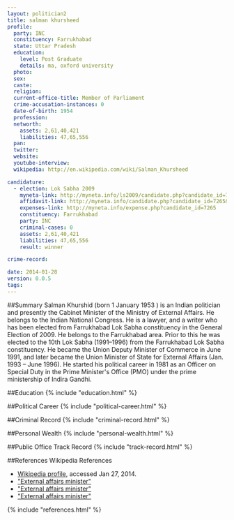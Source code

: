 ```yaml
---
layout: politician2
title: salman khursheed
profile: 
  party: INC
  constituency: Farrukhabad
  state: Uttar Pradesh
  education: 
    level: Post Graduate
    details: ma, oxford university
  photo: 
  sex: 
  caste: 
  religion: 
  current-office-title: Member of Parliament
  crime-accusation-instances: 0
  date-of-birth: 1954
  profession: 
  networth: 
    assets: 2,61,40,421
    liabilities: 47,65,556
  pan: 
  twitter: 
  website: 
  youtube-interview: 
  wikipedia: http://en.wikipedia.com/wiki/Salman_Khursheed

candidature: 
  - election: Lok Sabha 2009
    myneta-link: http://myneta.info/ls2009/candidate.php?candidate_id=7265
    affidavit-link: http://myneta.info/candidate.php?candidate_id=7265&scan=original
    expenses-link: http://myneta.info/expense.php?candidate_id=7265
    constituency: Farrukhabad 
    party: INC
    criminal-cases: 0
    assets: 2,61,40,421
    liabilities: 47,65,556
    result: winner 

crime-record: 

date: 2014-01-28
version: 0.0.5
tags: 
---
```

##Summary
Salman Khurshid (born 1 January 1953 ) is an Indian politician and presently the Cabinet Minister of the Ministry of External Affairs. He belongs to the Indian National Congress. He is a lawyer, and a writer  who has been elected from Farrukhabad Lok Sabha constituency in the General Election of 2009. He belongs to the Farrukhabad area. Prior to this he was elected to the 10th Lok Sabha (1991–1996) from the Farrukhabad Lok Sabha constituency. He became the Union Deputy Minister of Commerce in June 1991, and later became the Union Minister of State for External Affairs (Jan. 1993 – June 1996). He started his political career in 1981 as an Officer on Special Duty in the Prime Minister's Office (PMO) under the prime ministership of Indira Gandhi.




##Education
{% include "education.html" %}


##Political Career
{% include "political-career.html" %}


##Criminal Record
{% include "criminal-record.html" %}


##Personal Wealth
{% include "personal-wealth.html" %}


##Public Office Track Record
{% include "track-record.html" %}


##References
Wikipedia References
- [Wikipedia profile]({{page.profile.wikipedia}}), accessed Jan 27, 2014.
- ["External affairs minister"][wiki1]
- ["External affairs minister"][wiki2]
- ["External affairs minister"][wiki3]

[wiki1]: http://www.mea.gov.in/eam.htm
[wiki2]: http://articles.timesofindia.indiatimes.com/2011-10-21/patna/30306072_1_salman-khurshid-hindi-patna-university
[wiki3]: http://www.indianexpress.com/news/arvind-kejriwal-takes-on-salman-khurshid-again-presents-counter-proof/1016998/


{% include "references.html" %}